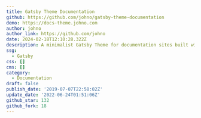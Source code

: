```yaml
---
title: Gatsby Theme Documentation
github: https://github.com/johno/gatsby-theme-documentation
demo: https://docs-theme.johno.com
author: johno
author_link: https://github.com/johno
date: 2024-02-18T12:10:28.322Z
description: A minimalist Gatsby Theme for documentation sites built with MDX and Theme UI
ssg:
  - Gatsby
css: []
cms: []
category:
  - Documentation
draft: false
publish_date: '2019-07-07T22:58:02Z'
update_date: '2022-06-24T01:51:06Z'
github_star: 132
github_fork: 18
---
```

